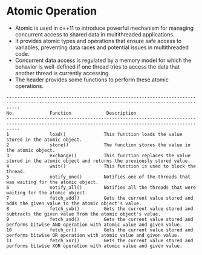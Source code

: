 
# Atomic Operation 

- Atomic is used in c++11 to introduce powerful mechanism for managing concurrent access to shared data in multithreaded applications. 
- It provides atomic types and operations that ensure safe access to variables, preventing data races and potential issues in multithreaded code.
- Concurrent data access is regulated by a memory model for which the behavior is well-defined if one thread tries to access the data that another thread is currently accessing.
- The <atomic> header provides some functions to perform these atomic operations.

```
-------------------------------------------------------------------------------------------------------------------------------------------------
No.             Function             Description
-------------------------------------------------------------------------------------------------------------------------------------------------
1               load()              This function loads the value stored in the atomic object.
2               store()             The function stores the value in the atomic object.
3               exchange()          This function replaces the value stored in the atomic object and returns the previously stored value.
4               wait()              This function is used to block the thread.
5               notify_one()        Notifies one of the threads that was waiting for the atomic object.
6               notify_all()        Notifies all the threads that were waiting for the atomic object.
7               fetch_add()         Gets the current value stored and adds the given value to the atomic object's value.
8               fetch_sub()         Gets the current value stored and subtracts the given value from the atomic object's value.
9               fetch_and()         Gets the current value stored and performs bitwise AND operation with atomic value and given value.
10              fetch_or()          Gets the current value stored and performs bitwise OR operation with atomic value and given value.
11              fetch_xor()         Gets the current value stored and performs bitwise XOR operation with atomic value and given value.
```

